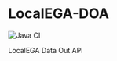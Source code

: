 # LocalEGA-DOA
![Java CI](https://github.com/neicnordic/LocalEGA-DOA/workflows/Java%20CI/badge.svg)

LocalEGA Data Out API
